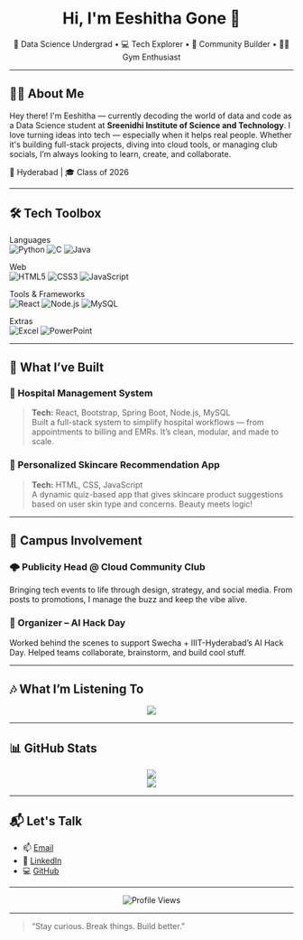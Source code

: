 <h1 align="center">Hi, I'm Eeshitha Gone 👋</h1>
<p align="center">
  🚀 Data Science Undergrad • 💻 Tech Explorer • 📣 Community Builder • 🏋️‍♀️ Gym Enthusiast
</p>

---

## 💁‍♀️ About Me

Hey there! I'm Eeshitha — currently decoding the world of data and code as a Data Science student at **Sreenidhi Institute of Science and Technology**. I love turning ideas into tech — especially when it helps real people. Whether it's building full-stack projects, diving into cloud tools, or managing club socials, I’m always looking to learn, create, and collaborate.

📍 Hyderabad | 🎓 Class of 2026 

---

## 🛠️ Tech Toolbox

Languages  
![Python](https://img.shields.io/badge/Python-3670A0?style=for-the-badge&logo=python&logoColor=ffdd54)
![C](https://img.shields.io/badge/C-00599C?style=for-the-badge&logo=c&logoColor=white)
![Java](https://img.shields.io/badge/Java-ED8B00?style=for-the-badge&logo=openjdk&logoColor=white)

Web  
![HTML5](https://img.shields.io/badge/HTML5-E34F26?style=for-the-badge&logo=html5&logoColor=white)
![CSS3](https://img.shields.io/badge/CSS3-1572B6?style=for-the-badge&logo=css3&logoColor=white)
![JavaScript](https://img.shields.io/badge/JavaScript-323330?style=for-the-badge&logo=javascript&logoColor=F7DF1E)

Tools & Frameworks  
![React](https://img.shields.io/badge/React-20232A?style=for-the-badge&logo=react&logoColor=61DAFB)
![Node.js](https://img.shields.io/badge/Node.js-339933?style=for-the-badge&logo=nodedotjs&logoColor=white)
![MySQL](https://img.shields.io/badge/MySQL-00000F?style=for-the-badge&logo=mysql&logoColor=white)

Extras  
![Excel](https://img.shields.io/badge/Excel-217346?style=for-the-badge&logo=microsoft-excel&logoColor=white)
![PowerPoint](https://img.shields.io/badge/PowerPoint-B7472A?style=for-the-badge&logo=microsoft-powerpoint&logoColor=white)

---

## 🌟 What I’ve Built

### 🏥 Hospital Management System
> **Tech:** React, Bootstrap, Spring Boot, Node.js, MySQL  
Built a full-stack system to simplify hospital workflows — from appointments to billing and EMRs. It’s clean, modular, and made to scale.

### 🌿 Personalized Skincare Recommendation App
> **Tech:** HTML, CSS, JavaScript  
A dynamic quiz-based app that gives skincare product suggestions based on user skin type and concerns. Beauty meets logic!

---

## 🎤 Campus Involvement

### 🌩 Publicity Head @ Cloud Community Club  
Bringing tech events to life through design, strategy, and social media. From posts to promotions, I manage the buzz and keep the vibe alive.

### 🤖 Organizer – AI Hack Day  
Worked behind the scenes to support Swecha + IIIT-Hyderabad’s AI Hack Day. Helped teams collaborate, brainstorm, and build cool stuff.

---

## 🎶 What I’m Listening To

<p align="center">
  <a href="https://spotify-github-profile-beta-sooty.vercel.app/api/view?uid=31j5nhh2thn6yqpchaddjx2o55te&redirect=true">
    <img src="https://spotify-github-profile-beta-sooty.vercel.app/api/view?uid=31j5nhh2thn6yqpchaddjx2o55te&cover_image=true&theme=default&show_offline=false&background_color=121212&interchange=true&bar_color=53b14f&bar_color_cover=true" />
  </a>
</p>

---

## 📊 GitHub Stats

<p align="center">
  <img src="https://github-readme-stats.vercel.app/api?username=eesha264&theme=gruvbox&show_icons=true" />
  <br />
  <img src="https://github-readme-streak-stats.herokuapp.com?user=eesha264&theme=gruvbox" />
</p>

---

## 📬 Let's Talk

- 📫 [Email](mailto:eeshagone45@gmail.com)  
- 💼 [LinkedIn](https://www.linkedin.com/in/gone-eeshitha-38192624a)  
- 💻 [GitHub](https://github.com/eesha264)

---

<p align="center">
  <img src="https://komarev.com/ghpvc/?username=eesha264&label=Profile%20Views&color=blueviolet&style=flat" alt="Profile Views" />
</p>

---

> “Stay curious. Break things. Build better.”

